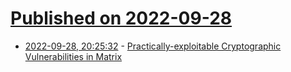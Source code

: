 # [Published on 2022-09-28](index.md)

* [2022-09-28, 20:25:32](https://lobste.rs/s/fmhcks/practically_exploitable_cryptographic) - [Practically-exploitable Cryptographic Vulnerabilities in Matrix](https://nebuchadnezzar-megolm.github.io/)
